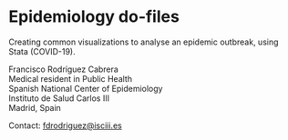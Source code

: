 # Epidemiology do-files
Creating common visualizations to analyse an epidemic outbreak, using Stata (COVID-19).

Francisco Rodríguez Cabrera<br>
Medical resident in Public Health<br>
Spanish National Center of Epidemiology<br>
Instituto de Salud Carlos III<br>
Madrid, Spain

Contact: fdrodriguez@isciii.es

